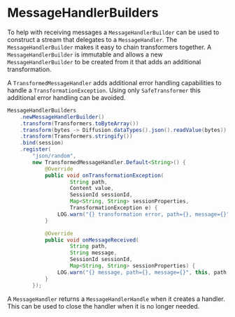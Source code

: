 
# MessageHandlerBuilders

To help with receiving messages a `MessageHandlerBuilder` can be used to construct a stream that delegates to a
`MessageHandler`.
The `MessageHandlerBuilder` makes it easy to chain transformers together.
A `MessageHandlerBuilder` is immutable and allows a new `MessageHandlerBuilder` to be created from it that adds
an additional transformation.

A `TransformedMessageHandler` adds additional error handling capabilities to handle a
`TransformationException`.
Using only `SafeTransformer` this additional error handling can be avoided.

```java
MessageHandlerBuilders
    .newMessageHandlerBuilder()
    .transform(Transformers.toByteArray())
    .transform(bytes -> Diffusion.dataTypes().json().readValue(bytes))
    .transform(Transformers.stringify())
    .bind(session)
    .register(
        "json/random",
        new TransformedMessageHandler.Default<String>() {
            @Override
            public void onTransformationException(
                    String path,
                    Content value,
                    SessionId sessionId,
                    Map<String, String> sessionProperties,
                    TransformationException e) {
                LOG.warn("{} transformation error, path={}, message={}", this, path, value, e);
            }

            @Override
            public void onMessageReceived(
                    String path,
                    String message,
                    SessionId sessionId,
                    Map<String, String> sessionProperties) {
                LOG.warn("{} message, path={}, message={}", this, path, message);
            }
        });
```

A `MessageHandler` returns a `MessageHandlerHandle` when it creates a handler.
This can be used to close the handler when it is no longer needed.
